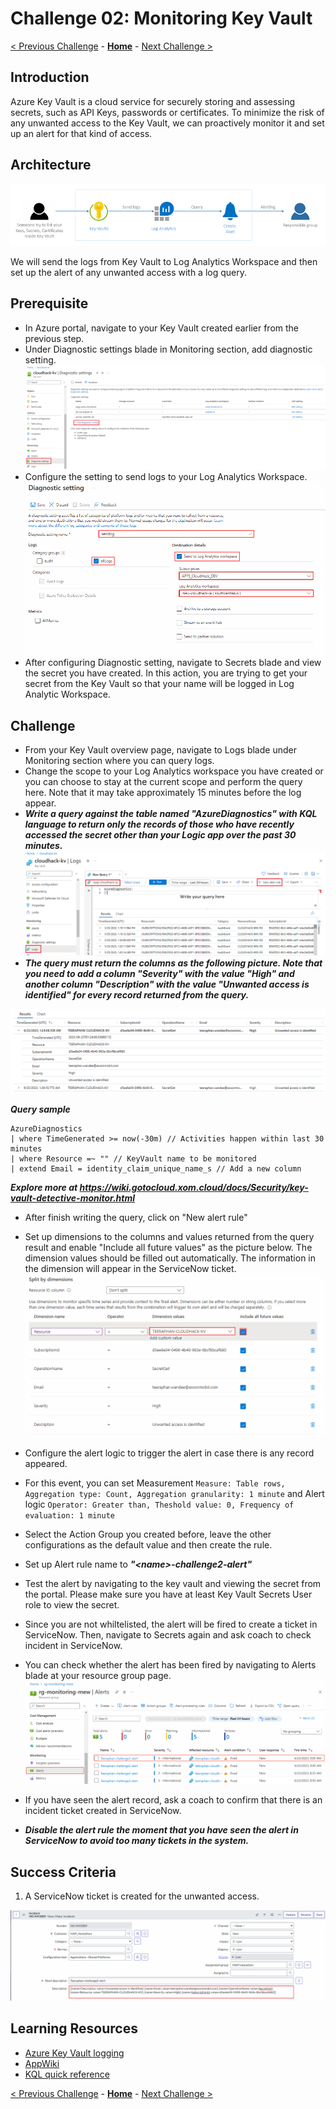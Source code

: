 # Challenge 02: Monitoring Key Vault

[< Previous Challenge](./Challenge-01.md) - **[Home](../README.md)** - [Next Challenge >](./Challenge-03.md)

## Introduction

Azure Key Vault is a cloud service for securely storing and assessing secrets, such as API Keys, passwords or certificates. To minimize the risk of any unwanted access to the Key Vault, we can proactively monitor it and set up an alert for that kind of access.

## Architecture

![No Description](Images/keyvault-monitoring.png 'Architecture')

We will send the logs from Key Vault to Log Analytics Workspace and then set up the alert of any unwanted access with a log query.

## Prerequisite

- In Azure portal, navigate to your Key Vault created earlier from the previous step.
- Under Diagnostic settings blade in Monitoring section, add diagnostic setting.
![No Description](Images/diagnostic-setting-1.png 'key vault')
- Configure the setting to send logs to your Log Analytics Workspace.
![No Description](Images/diagnostic-setting-2.png 'Diagnostics settings')
- After configuring Diagnostic setting, navigate to Secrets blade and view the secret you have created. In this action, you are trying to get your secret from the Key Vault so that your name will be logged in Log Analytic Workspace.

## Challenge

- From your Key Vault overview page, navigate to Logs blade under Monitoring section where you can query logs.
- Change the scope to your Log Analytics workspace you have created or you can choose to stay at the current scope and perform the query here. Note that it may take approximately 15 minutes before the log appear. 
- ***Write a query against the table named "AzureDiagnostics" with KQL language to return only the records of those who have recently accessed the secret other than your Logic app over the past 30 minutes.***
![No Description](Images/query.png 'Write your query')
- ***The query must return the columns as the following picture. Note that you need to add a column "Severity" with the value "High" and another column "Description" with the value "Unwanted access is identified" for every record returned from the query.***

![No Description](Images/output.PNG 'Query output')

***Query sample***
```kql
AzureDiagnostics
| where TimeGenerated >= now(-30m) // Activities happen within last 30 minutes
| where Resource =~ "" // KeyVault name to be monitored
| extend Email = identity_claim_unique_name_s // Add a new column
```
***Explore more at https://wiki.gotocloud.xom.cloud/docs/Security/key-vault-detective-monitor.html***

- After finish writing the query, click on "New alert rule"
- Set up dimensions to the columns and values returned from the query result and enable "Include all future values" as the picture below. The dimension values should be filled out automatically. The information in the dimension will appear in the ServiceNow ticket.
![No Description](Images/dimension.PNG 'Dimension')

- Configure the alert logic to trigger the alert in case there is any record appeared.
- For this event, you can set Measurement `Measure: Table rows, Aggregation type: Count, Aggregation granularity: 1 minute` and Alert logic `Operator: Greater than, Theshold value: 0, Frequency of evaluation: 1 minute`
- Select the Action Group you created before, leave the other configurations as the default value and then create the rule.
- Set up Alert rule name to ***"\<name\>-challenge2-alert"***
- Test the alert by navigating to the key vault and viewing the secret from the portal. Please make sure you have at least Key Vault Secrets User role to view the secret.
- Since you are not whiltelisted, the alert will be fired to create a ticket in ServiceNow. Then, navigate to Secrets again and ask coach to check incident in ServiceNow.
- You can check whether the alert has been fired by navigating to Alerts blade at your resource group page.
![No Description](Images/checkalert.png 'alertpage')
- If you have seen the alert record, ask a coach to confirm that there is an incident ticket created in ServiceNow.
- ***Disable the alert rule the moment that you have seen the alert in ServiceNow to avoid too many tickets in the system.***

## Success Criteria

1. A ServiceNow ticket is created for the unwanted access.

![No Description](Images/ServiceNow.png 'ServiceNow')

## Learning Resources

- [Azure Key Vault logging](https://learn.microsoft.com/en-us/azure/key-vault/general/logging?tabs=Vault)
- [AppWiki](https://goto/appwiki)
- [KQL quick reference](https://learn.microsoft.com/en-us/azure/data-explorer/kql-quick-reference)

[< Previous Challenge](./Challenge-01.md) - **[Home](../README.md)** - [Next Challenge >](./Challenge-03.md)


